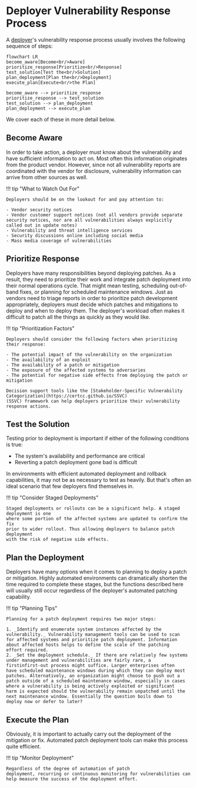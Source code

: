 # Deployer Vulnerability Response Process

A [deployer](../../topics/roles/deployer.md)'s vulnerability response process usually involves the
following sequence of steps:

```mermaid
flowchart LR
become_aware[Become<br/>Aware]
prioritize_response[Prioritize<br/>Response]
test_solution[Test the<br/>Solution]
plan_deployment[Plan the<br/>Deployment]
execute_plan[Execute<br/>the Plan]

become_aware --> prioritize_response
prioritize_response --> test_solution
test_solution --> plan_deployment
plan_deployment --> execute_plan
```

We cover each of these in more detail below.

## Become Aware

In order to take action, a deployer must know about the vulnerability
and have sufficient information to act on. Most often this information
originates from the product vendor. However, since not all vulnerability
reports are coordinated with the vendor for disclosure, vulnerability
information can arrive from other sources as well.

!!! tip "What to Watch Out For"

    Deployers should be on the lookout for and pay attention to:

    - Vendor security notices
    - Vendor customer support notices (not all vendors provide separate
    security notices, nor are all vulnerabilities always explicitly
    called out in update notes)
    - Vulnerability and threat intelligence services
    - Security discussions online including social media
    - Mass media coverage of vulnerabilities

## Prioritize Response

Deployers have many responsibilities beyond deploying patches. As a
result, they need to prioritize their work and integrate patch
deployment into their normal operations cycle. That might mean testing,
scheduling out-of-band fixes, or planning for scheduled maintenance
windows. Just as vendors need to triage reports in order to prioritize
patch development appropriately, deployers must decide which patches and
mitigations to deploy and when to deploy them. The deployer's workload
often makes it difficult to patch all the things as quickly as they
would like.

!!! tip "Prioritization Factors"

    Deployers should consider the following factors when prioritizing
    their response:

    - The potential impact of the vulnerability on the organization
    - The availability of an exploit
    - The availability of a patch or mitigation
    - The exposure of the affected systems to adversaries
    - The potential for negative side effects from deploying the patch or
    mitigation

    Decision support tools like the [Stakeholder-Specific Vulnerability Categorization](https://certcc.github.io/SSVC)
    (SSVC) framework can help deployers prioritize their vulnerability response actions.

## Test the Solution

Testing prior to deployment is important if either of the following
conditions is true:

- The system's availability and performance are critical
- Reverting a patch deployment gone bad is difficult

In environments with efficient automated deployment and rollback
capabilities, it may not be as necessary to test as heavily. But that's
often an ideal scenario that few deployers find themselves in. 

!!! tip "Consider Staged Deployments"

    Staged deployments or rollouts can be a significant help. A staged deployment is one
    where some portion of the affected systems are updated to confirm the fix
    prior to wider rollout. Thus allowing deployers to balance patch deployment
    with the risk of negative side effects.


## Plan the Deployment

Deployers have many options when it comes to planning to deploy a patch
or mitigation. Highly automated environments can dramatically shorten
the time required to complete these stages, but the functions described
here will usually still occur regardless of the deployer's automated
patching capability.

!!! tip "Planning Tips"

    Planning for a patch deployment requires two major steps:

    1. _Identify and enumerate system instances affected by the
    vulnerability._ Vulnerability management tools can be used to scan
    for affected systems and prioritize patch deployment. Information
    about affected hosts helps to define the scale of the patching
    effort required.
    2. _Set the deployment schedule._ If there are relatively few systems
    under management and vulnerabilities are fairly rare, a
    firstinfirst-out process might suffice. Larger enterprises often
    have scheduled maintenance windows during which they can deploy most
    patches. Alternatively, an organization might choose to push out a
    patch outside of a scheduled maintenance window, especially in cases
    where a vulnerability is being actively exploited or significant
    harm is expected should the vulnerability remain unpatched until the
    next maintenance window. Essentially the question boils down to
    deploy now or defer to later?

## Execute the Plan

Obviously, it is important to actually carry out the deployment of the
mitigation or fix. Automated patch deployment tools can make this
process quite efficient.

!!! tip "Monitor Deployment"

    Regardless of the degree of automation of patch
    deployment, recurring or continuous monitoring for vulnerabilities can
    help measure the success of the deployment effort.
